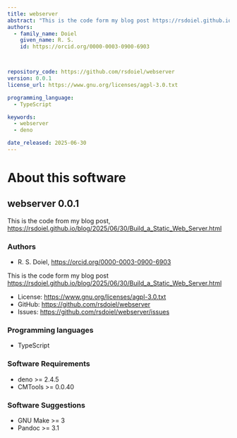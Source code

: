 ```yaml
---
title: webserver
abstract: "This is the code form my blog post https://rsdoiel.github.io/blog/2025/06/30/Build_a_Static_Web_Server.html"
authors:
  - family_name: Doiel
    given_name: R. S.
    id: https://orcid.org/0000-0003-0900-6903



repository_code: https://github.com/rsdoiel/webserver
version: 0.0.1
license_url: https://www.gnu.org/licenses/agpl-3.0.txt

programming_language:
  - TypeScript

keywords:
  - webserver
  - deno

date_released: 2025-06-30
---
```


About this software
===================

## webserver 0.0.1

This is the code from my blog post, <https://rsdoiel.github.io/blog/2025/06/30/Build_a_Static_Web_Server.html>

### Authors

- R. S. Doiel, <https://orcid.org/0000-0003-0900-6903>






This is the code form my blog post https://rsdoiel.github.io/blog/2025/06/30/Build_a_Static_Web_Server.html

- License: <https://www.gnu.org/licenses/agpl-3.0.txt>
- GitHub: <https://github.com/rsdoiel/webserver>
- Issues: <https://github.com/rsdoiel/webserver/issues>

### Programming languages

- TypeScript




### Software Requirements

- deno >= 2.4.5
- CMTools >= 0.0.40


### Software Suggestions

- GNU Make &gt;&#x3D; 3
- Pandoc &gt;&#x3D; 3.1


